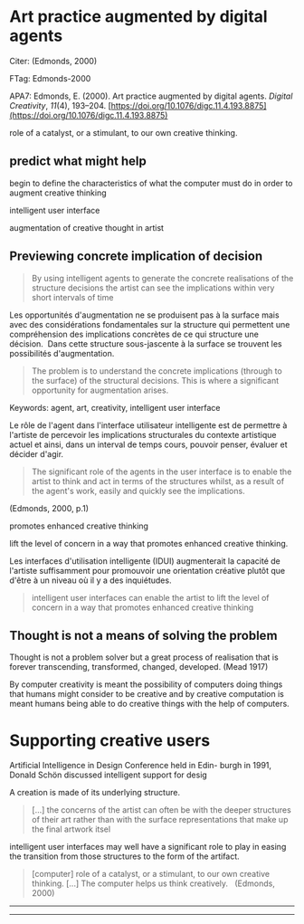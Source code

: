 Art practice augmented by digital agents
========================================



Citer: (Edmonds, 2000)

FTag: Edmonds-2000

APA7: Edmonds, E. (2000). Art practice augmented by digital agents. _Digital Creativity_, _11_(4), 193–204. [https://doi.org/10.1076/digc.11.4.193.8875](https://doi.org/10.1076/digc.11.4.193.8875)



role of a catalyst, or a stimulant, to our own creative thinking.



predict what might help
-----------------------



begin to define the characteristics of what the computer must do in order to augment creative thinking



intelligent user interface



augmentation of creative thought in artist



Previewing concrete implication of decision 
--------------------------------------------

>By using intelligent agents to generate the concrete realisations of the structure decisions the artist can see the implications within very short intervals of time



Les opportunités d'augmentation ne se produisent pas à la surface mais avec des considérations fondamentales sur la structure qui permettent une compréhension des implications concrètes de ce qui structure une décision.  Dans cette structure sous-jascente à la surface se trouvent les possibilités d'augmentation.

>The problem is to understand the concrete implications (through to the surface) of the structural decisions. This is where a significant opportunity for augmentation arises.



Keywords: agent, art, creativity, intelligent user interface



Le rôle de l'agent dans l'interface utilisateur intelligente est de permettre à l'artiste de percevoir les implications structurales du contexte artistique actuel et ainsi, dans un interval de temps cours, pouvoir penser, évaluer et décider d'agir.

  

>The significant role of the agents in the user interface is to enable the artist to think and act in terms of the structures whilst, as a result of the agent's work, easily and quickly see the implications.

(Edmonds, 2000, p.1)



promotes enhanced creative thinking



lift the level of concern in a way that promotes enhanced creative thinking.



Les interfaces d'utilisation intelligente (IDUI) augmenterait la capacité de l'artiste suffisamment pour promouvoir une orientation créative plutôt que d'être à un niveau où il y a des inquiétudes.

>intelligent user interfaces can enable the artist to lift the level of concern in a way that promotes enhanced creative thinking



Thought is not a means of solving the problem
---------------------------------------------



Thought is not a problem solver but a great process of realisation that is forever transcending, transformed, changed, developed. (Mead 1917)



By computer creativity is meant the possibility of computers doing things that humans might consider to be creative and by creative computation is meant humans being able to do creative things with the help of computers.



Supporting creative users
=========================



Artificial Intelligence in Design Conference held in Edin- burgh in 1991, Donald Schön discussed intelligent support for desig



A creation is made of its underlying structure.

> [...] the concerns of the artist can often be with the deeper structures of their art rather than with the surface representations that make up the final artwork itsel



intelligent user interfaces may well have a significant role to play in easing the transition from those structures to the form of the artifact.



> [computer] role of a catalyst, or a stimulant, to our own creative thinking. [...] The computer helps us think creatively.   (Edmonds, 2000)






----

----

